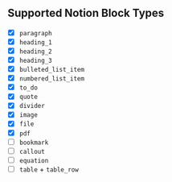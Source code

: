 ## Supported Notion Block Types
- [x] `paragraph`
- [x] `heading_1`
- [x] `heading_2`
- [x] `heading_3`
- [x] `bulleted_list_item`
- [x] `numbered_list_item`
- [x] `to_do`
- [x] `quote`
- [x] `divider`
- [x] `image`
- [x] `file`
- [x] `pdf`
- [ ] `bookmark`
- [ ] `callout`
- [ ] `equation`
- [ ] `table` + `table_row`